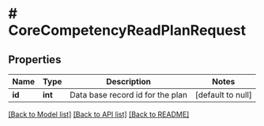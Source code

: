 # # CoreCompetencyReadPlanRequest

## Properties

Name | Type | Description | Notes
------------ | ------------- | ------------- | -------------
**id** | **int** | Data base record id for the plan | [default to null]

[[Back to Model list]](../../README.md#models) [[Back to API list]](../../README.md#endpoints) [[Back to README]](../../README.md)

